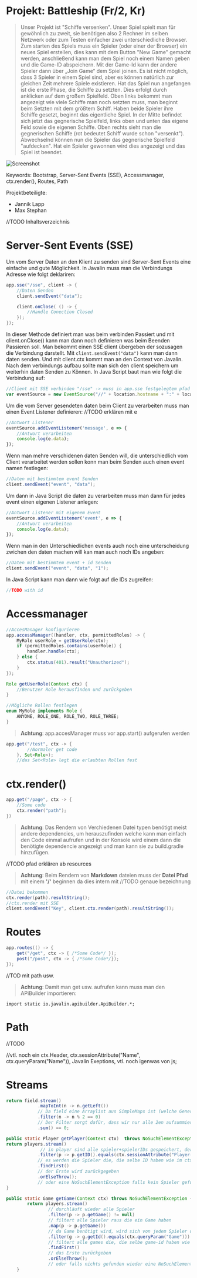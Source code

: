 # Projekt: Battleship (Fr/2, Kr)

> Unser Projekt ist "Schiffe versenken". Unser Spiel spielt man für gewöhnlich zu zweit, 
  sie benötigen also 2 Rechner im selben Netzwerk oder zum Testen einfacher zwei unterschiedliche Browser.
  Zum starten des Spiels muss ein Spieler (oder einer der Browser) ein neues Spiel erstellen,
  dies kann mit dem Button "New Game" gemacht werden, anschließend kann man dem Spiel noch einem Namen geben und die Game-ID abspeichern.
  Mit der Game-Id kann der andere Spieler dann über „Join Game“ dem Spiel joinen. Es ist nicht möglich, dass 3 Spieler in einem Spiel sind,
  aber es können natürlich zur gleichen Zeit mehrere Spiele existieren.
  Hat das Spiel nun angefangen ist die erste Phase, die Schiffe zu setzten. Dies erfolgt durch anklicken auf dem großem Spielfeld.
  Oben links bekommt man angezeigt wie viele Schiffe man noch setzten muss, man beginnt beim Setzten mit dem größtem Schiff.
  Haben beide Spieler ihre Schiffe gesetzt, beginnt das eigentliche Spiel. 
  In der Mitte befindet sich jetzt das gegnerische Spielfeld, links oben und unten das eigene Feld sowie die eigenen Schiffe.
  Oben rechts sieht man die gegnerischen Schiffe (rot bedeutet Schiff wurde schon "versenkt").
  Abwechselnd können nun die Spieler das gegnerische Spielfeld "aufdecken". Hat ein Spieler gewonnen wird dies angezeigt und das Spiel ist beendet.

![Screenshot](Screenshot-Battleship.png)

Keywords: Bootstrap, Server-Sent Events (SSE), Accessmanager, ctx.render(), Routes, Path

Projektbeteiligte:

* Jannik Lapp
* Max Stephan


<Inhaltsverzeichnis>
//TODO Inhaltsverzeichnis

# Server-Sent Events (SSE)

Um vom Server Daten an den Klient zu senden sind Server-Sent Events eine einfache und gute Möglichkeit. In Javalin muss man die Verbindungs Adresse wie folgt deklariren: 

```Java
app.sse("/sse", client -> {
    //Daten Senden
    client.sendEvent("data");

    client.onClose( () -> { 
        //Handle Conection Closed 
    });
});
```

In dieser Methode definiert man was beim verbinden Passiert und mit client.onClose() kann man dann noch definieren was beim Beenden Passieren soll. Man bekommt einen SSE client übergeben der sozusagen die Verbindung darstellt. Mit `client.sendEvent("data")` kann man dann daten senden. Und mit client.ctx kommt man an den Context von Javalin. Nach dem verbindungs aufbau sollte man sich den client speichern um weiterhin daten Senden zu Können. In Java Script baut man wie folgt die Verbindung auf: 

```js
//Client mit SSE verbinden "/sse" -> muss in app.sse festgelegtem pfad entsprechen
var eventSource = new EventSource("//" + location.hostname + ":" + location.port + "/sse"); 
```

Um die vom Server gesendeten daten beim Client zu verarbeiten muss man einen Event Listener definieren:  //TODO erklären mit e

```js
//Antwort Listener
eventSource.addEventListener('message', e => {
    //Antwort verarbeiten
    console.log(e.data);
});
```

Wenn man mehre verschidenen daten Senden will, die unterschiedlich vom Client verarbeitet werden sollen konn man beim Senden auch einen event namen festlegen: 

```Java
//Daten mit bestimmtem event Senden
client.sendEvent("event", "data");
```

Um dann in Java Script die daten zu verarbeiten muss man dann für jedes event einen eigenen Listener anlegen: 

```js
//Antwort Listener mit eigenem Event
eventSource.addEventListener('event', e => {
    //Antwort verarbeiten
    console.log(e.data);
});
```

Wenn man in den Unterschiedlichen events auch noch eine unterscheidung zwichen den daten machen will kan man auch noch IDs angeben:  

```Java
//Daten mit bestimmtem event + id Senden
client.sendEvent("event", "data", "1");
```

In Java Script kann man dann wie folgt auf die IDs zugreifen: 

```js
//TODO with id 
```

# Accessmanager

```Java
//AccesManager konfigurieren
app.accessManager((handler, ctx, permittedRoles) -> {
    MyRole userRole = getUserRole(ctx);
    if (permittedRoles.contains(userRole)) {
        handler.handle(ctx);
    } else {
        ctx.status(401).result("Unauthorized");
    }
});

Role getUserRole(Context ctx) {
    //Benutzer Role herausfinden und zurückgeben 
}

//Mögliche Rollen festlegen 
enum MyRole implements Role {
    ANYONE, ROLE_ONE, ROLE_TWO, ROLE_THREE;
}
```

> **Achtung**:  app.accesManager muss vor app.start() aufgerufen werden

```Java
app.get("/test", ctx -> { 
        //Normaler get code 
    }, Set<Role>);
    //das Set<Role> legt die erlaubten Rollen fest 
```

# ctx.render()

```Java
app.get("/page", ctx -> {
    //Some code
    ctx.render("path");
})
```

> **Achtung**: Das Rendern von Verchiedenen Datei typen benötigt meist andere dependencies, um herauszufinden welche kann man einfach den Code einmal aufrufen und in der Konsole wird einem dann die benötigte dependencie angezeigt und man kann sie zu build.gradle hinzufügen.

//TODO pfad erklären ab resources 

>**Achtung**: Beim Rendern von **Markdown** dateien muss der **Datei Pfad** mit einem **'/'** beginnen da dies intern mit //TODO genaue bezeichnung

```Java
//Datei bekommen 
ctx.render(path).resultString();
//ctx.render mit SSE
client.sendEvent("Key", client.ctx.render(path).resultString());
```

# Routes

```Java
app.routes(() -> {
    get("/get", ctx -> { /*Some Code*/ });
    post("/post", ctx -> { /*Some Code*/});
});
```
//TOD mit path usw. 

>**Achtung**: Damit man get usw. aufrufen kann muss man den APiBuilder importieren: 

`import static io.javalin.apibuilder.ApiBuilder.*;`

# Path

//TODO 

//vtl. noch ein ctx.Header, ctx.sessionAttribute("Name", ctx.queryParam("Name")), Javalin Exeptions, vtl. noch igenwas von js;

# Streams
```Java
return field.stream()
            .mapToInt(n -> n.getLeft())
            // Da field eine Arraylist aus SimpleMaps ist (welche Generisch ist) müssen die Werte erst mit MapToInt zu einem Int Array geparst werden
            .filter(n -> n % 2 == 0)
            // Der Filter sorgt dafür, dass wir nur alle 2en aufsummieren, da die 2 in unserem Fall "nicht zerstörtes Schiff bedeutet"
            .sum() == 0;
```

```Java
public static Player getPlayer(Context ctx)  throws NoSuchElementException {
return players.stream()
             // in player sind alle spieler+spielerIDs gespeichert, der stream durchläuft alle
            .filter(p -> p.getID().equals(ctx.sessionAttribute("Player-ID")))
            // es werden die Spieler die, die selbe ID haben wie im ctx attribute Player ID mitangegegeben herausgefilter (Logischerweiße gibt es immer nur maximal 1 Treffer)
            .findFirst()
            // der Erste wird zurückgegeben
            .orElseThrow();
            // oder eine NoSuchElementException falls kein Spieler gefunden wurde
}

```

```Java
public static Game getGame(Context ctx) throws NoSuchElementException {
        return players.stream()
                // durchläuft wieder alle Spieler
                .filter(p -> p.getGame() != null)
                // filtert alle Spieler raus die ein Game haben
                .map(p -> p.getGame())
                // da Game benötigt wird, wird sich von jedem Spieler das Game geholt
                .filter(g -> g.getId().equals(ctx.queryParam("Game")))
                // filtert alle games die, die selbe game-id haben wie im ctx attribute game
                .findFirst()
                // das Erste zurückgeben
                .orElseThrow();
                // oder falls nichts gefunden wieder eine NoSuchElementException
    }
```